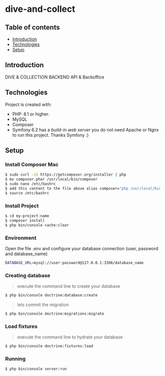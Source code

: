 # dive-and-collect


## Table of contents
* [Introduction](#introduction)
* [Technologies](#technologies)
* [Setup](#setup)
  

## Introduction
DIVE & COLLECTION BACKEND API & Backoffice

## Technologies
Project is created with:

- PHP: 8.1 or higher.
- MySQL
- Composer
- Symfony 6.2 has a _build-in web server_ you do not need Apache or Ngnx to run this project. Thanks Symfony :)


## Setup

### Install Composer Mac

```sh
$ sudo curl -sS https://getcomposer.org/installer | php
$ mv composer.phar /usr/local/bin/composer
$ sudo nano /etc/bashrc
$ add this content to the file above alias composer="php /usr/local/bin/composer"
$ source /etc/bashrc
```

### Install Project

```sh
$ cd my-project-name
$ composer install
$ php bin/console cache:clear
```

### Environment

Open the file .env and configure your database connection (user, password and database_name)

```sh
DATABASE_URL=mysql://user:password@127.0.0.1:3306/database_name
```

### Creating database

> execute the command line to create your database

```sh
$ php bin/console doctrine:database:create
```

> lets commit the migration

```sh
$ php bin/console doctrine:migrations:migrate
```

### Load fixtures

> execute the command line to hydrate your database

```sh
$ php bin/console doctrine:fixtures:load
```

### Running

```sh
$ php bin/console server:run
```


